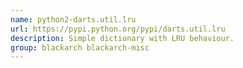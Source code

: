 ```yaml
---
name: python2-darts.util.lru
url: https://pypi.python.org/pypi/darts.util.lru
description: Simple dictionary with LRU behaviour.
group: blackarch blackarch-misc
---
```


